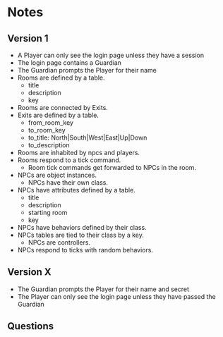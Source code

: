 # Notes

## Version 1

- A Player can only see the login page unless they have a session
- The login page contains a Guardian
- The Guardian prompts the Player for their name
- Rooms are defined by a table.
  - title
  - description
  - key
- Rooms are connected by Exits.
- Exits are defined by a table.
  - from_room_key
  - to_room_key
  - to_title: North|South|West|East|Up|Down
  - to_description
- Rooms are inhabited by npcs and players.
- Rooms respond to a tick command.
  - Room tick commands get forwarded to NPCs in the room.
- NPCs are object instances.
  - NPCs have their own class.
- NPCs have attributes defined by a table.
  - title
  - description
  - starting room
  - key
- NPCs have behaviors defined by their class.
- NPCs tables are tied to their class by a key.
  - NPCs are controllers.
- NPCs respond to ticks with random behaviors.

## Version X

- The Guardian prompts the Player for their name and secret
- The Player can only see the login page unless they have passed the Guardian

## Questions
